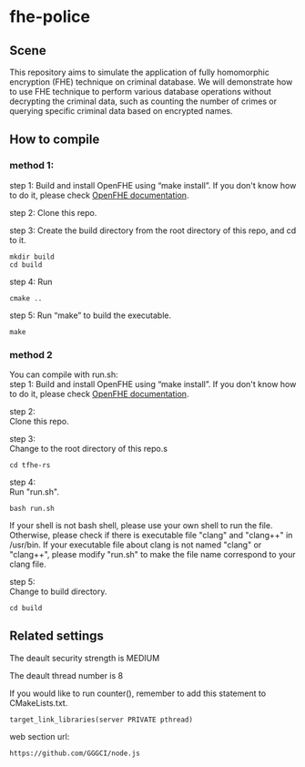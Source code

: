 # fhe-police
## Scene
This repository aims to simulate the application of fully homomorphic encryption (FHE) technique on criminal database. We will demonstrate how to use FHE technique to perform various database operations without decrypting the criminal data, such as counting the number of crimes or querying specific criminal data based on encrypted names.

## How to compile
### method 1:
step 1: 
Build and install OpenFHE using “make install”. If you don't know how to do it, please check
[OpenFHE documentation](https://openfhe-development.readthedocs.io/en/latest/sphinx_rsts/intro/installation/linux.html).

step 2:
Clone this repo.

step 3: 
Create the build directory from the root directory of this repo, and cd to it.
```
mkdir build
cd build
```
step 4: 
Run
```
cmake ..
```

step 5: 
Run “make” to build the executable.
```
make
```

### method 2
You can compile with run.sh:  
step 1: 
Build and install OpenFHE using “make install”. If you don't know how to do it, please check
[OpenFHE documentation](https://openfhe-development.readthedocs.io/en/latest/sphinx_rsts/intro/installation/linux.html).  
  
step 2:  
Clone this repo.

step 3:  
Change to the root directory of this repo.s
```
cd tfhe-rs
```

step 4:  
Run "run.sh". 
```
bash run.sh
```
If your shell is not bash shell, please use your own shell to run the file. Otherwise, please check if there is executable file "clang" and "clang++" in /usr/bin. If your executable file about clang is not named "clang" or "clang++", please modify "run.sh" to make the file name correspond to your clang file.

step 5:  
Change to build directory.
```
cd build
```

## Related settings
The deault security strength is MEDIUM

The deault thread number is 8

If you would like to run counter(), remember to add this statement to CMakeLists.txt.
```
target_link_libraries(server PRIVATE pthread)
```
web section url:
```
https://github.com/GGGCI/node.js
```
